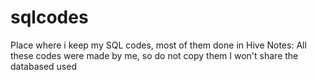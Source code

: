 # sqlcodes
Place where i keep my SQL codes, most of them done in Hive
Notes:
All these codes were made by me, so do not copy them
I won't share the databased used
